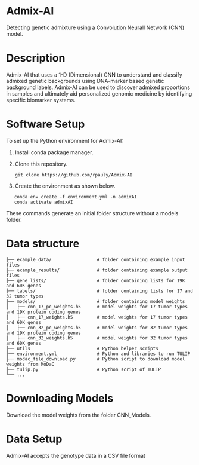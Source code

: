 # Admix-AI
Detecting genetic admixture using a Convolution Neurall Network (CNN) model.
# Description
Admix-AI that uses a 1-D (Dimensional) CNN to understand and classify admixed genetic backgrounds using DNA-marker based genetic background labels. Admix-AI can be used to discover admixed proportions in samples and ultimately aid personalized genomic medicine by identifying specific biomarker systems.

# Software Setup
To set up the Python environment for Admix-AI:

1. Install conda package manager.

2. Clone this repository.
   ```
   git clone https://github.com/rpauly/Admix-AI
   ```
4. Create the environment as shown below.
```
   conda env create -f environment.yml -n admixAI
   conda activate admixAI
```
These commands generate an initial folder structure without a models folder.

# Data structure
 ```  
├── example_data/                 # folder containing example input files
├── example_results/              # folder containing example output files
├── gene_lists/                   # folder containing lists for 19K and 60K genes
├── labels/                       # folder containing lists for 17 and 32 tumor types
├── models/                       # folder containing model weights
│   ├── cnn_17_pc_weights.h5      # model weights for 17 tumor types and 19K protein coding genes
│   ├── cnn_17_weights.h5         # model weights for 17 tumor types and 60K genes
│   ├── cnn_32_pc_weights.h5      # model weights for 32 tumor types and 19K protein coding genes
│   ├── cnn_32_weights.h5         # model weights for 32 tumor types and 60K genes
├── utils                         # Python helper scripts
├── environment.yml               # Python and libraries to run TULIP
├── modac_file_download.py        # Python script to download model weights from MoDaC
├── tulip.py                      # Python script of TULIP
└── ...
```


# Downloading Models
Download the model weights from the folder CNN_Models.

# Data Setup
Admix-AI accepts the genotype data in a CSV file format
